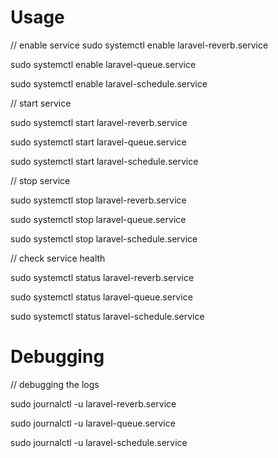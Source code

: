 # Usage

// enable service
sudo systemctl enable laravel-reverb.service 

sudo systemctl enable laravel-queue.service  

sudo systemctl enable laravel-schedule.service  

// start service

sudo systemctl start laravel-reverb.service  

sudo systemctl start laravel-queue.service  

sudo systemctl start laravel-schedule.service  

// stop service

sudo systemctl stop laravel-reverb.service  

sudo systemctl stop laravel-queue.service  

sudo systemctl stop laravel-schedule.service  

// check service health

sudo systemctl status laravel-reverb.service  

sudo systemctl status laravel-queue.service  

sudo systemctl status laravel-schedule.service  

# Debugging

// debugging the logs

sudo journalctl -u laravel-reverb.service  

sudo journalctl -u laravel-queue.service  

sudo journalctl -u laravel-schedule.service  

